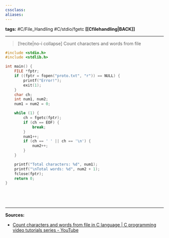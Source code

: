 ```yaml
---
cssclass: 
aliases:
---
```

**tags:** #C/File_Handling #C/stdio/fgetc 
**[[Cfilehandling|BACK]]**

---
>[!recite|no-i collapse] Count characters and words from file
```C
#include <stdio.h>
#include <stdlib.h>

int main() {
    FILE *fptr;
    if ((fptr = fopen("proto.txt", "r")) == NULL) {
        printf("Error!");
        exit(1);
    }
    char ch;
    int num1, num2;
    num1 = num2 = 0;

    while (1) {
        ch = fgetc(fptr);
        if (ch == EOF) {
            break;
        }
        num1++;
        if (ch == ' ' || ch == '\n') {
            num2++;
        }
    }

    printf("Total characters: %d", num1);
    printf("\nTotal words: %d", num2 + 1);
    fclose(fptr);
    return 0;
}
```
# 

<br>

---
**Sources:**
- [Count characters and words from file in C language | C programming video tutorials series - YouTube](https://www.youtube.com/watch?v=jGjsa8_G_NU&list=PL-gW8Fj5TGrpVCun29h8HqtysUq6OPq3X&index=17)